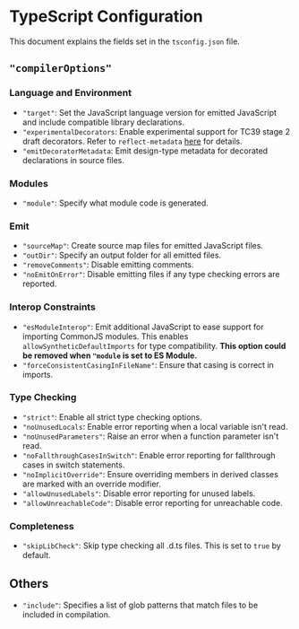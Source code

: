 # TypeScript Configuration

This document explains the fields set in the `tsconfig.json` file.

## `"compilerOptions"`

### Language and Environment

- `"target"`: Set the JavaScript language version for emitted JavaScript and
  include compatible library declarations.
- `"experimentalDecorators`: Enable experimental support for TC39 stage 2 draft decorators.
  Refer to `reflect-metadata` [here](./DEPENDENCIES.md) for details.
- `"emitDecoratorMetadata`: Emit design-type metadata for
  decorated declarations in source files.

### Modules

- `"module"`: Specify what module code is generated.

### Emit

- `"sourceMap"`: Create source map files for emitted JavaScript files.
- `"outDir"`: Specify an output folder for all emitted files.
- `"removeComments"`: Disable emitting comments.
- `"noEmitOnError"`: Disable emitting files if any type checking errors are reported.

### Interop Constraints

- `"esModuleInterop"`: Emit additional JavaScript to ease support for
  importing CommonJS modules.
  This enables `allowSyntheticDefaultImports` for type compatibility.
  **This option could be removed when `"module` is set to ES Module.**
- `"forceConsistentCasingInFileName"`: Ensure that casing is correct in imports.

### Type Checking

- `"strict"`: Enable all strict type checking options.
- `"noUnusedLocals`: Enable error reporting when a local variable isn't read.
- `"noUnusedParameters"`: Raise an error when a function parameter isn't read.
- `"noFallthroughCasesInSwitch"`: Enable error reporting for
  fallthrough cases in switch statements.
- `"noImplicitOverride"`: Ensure overriding members in derived classes are
  marked with an override modifier.
- `"allowUnusedLabels"`: Disable error reporting for unused labels.
- `"allowUnreachableCode"`: Disable error reporting for unreachable code.

### Completeness

- `"skipLibCheck"`: Skip type checking all .d.ts files.
  This is set to `true` by default.

## Others

- `"include"`: Specifies a list of glob patterns that
  match files to be included in compilation.
